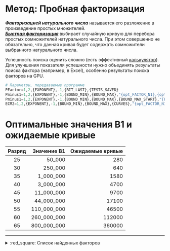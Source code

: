 [License]: //creativecommons.org/licenses/by-nc-sa/4.0/deed.ru

# Метод: Пробная факторизация

***Факторизацией натурального числа*** называется его разложение в произведение простых множителей.  
***[Быстрая факторизация]*** выбирает случайную кривую для перебора простых сомножителей натурального числа. 
При этом совершенно не обязательно, что данная кривая будет содержать сомножители выбранного натурального 
числа.  

Успешность поиска оценить сложно (есть эффективный [калькулятор]). Для улучшения показателя успешности 
нужно объединять результаты поиска фактора (например, в Excel), особенно результаты поиска факторов на GPU.
``` tf
# Параметры, передаваемые программе
PFactor=1,2,{EXPONENT},-1,{BIT_LAST},{TESTS_SAVED}
Pminus1=1,2,{EXPONENT},-1,{BOUND_MIN},{BOUND_MAX},"{opt_FACTOR_N1},{opt_FACTOR_N2}"
Pminus1=1,2,{EXPONENT},-1,{BOUND_MIN},{BOUND_MAX},{BOUND_MAX_START},"{FACTOR_N1},{FACTOR_N2}"
ECM2=1,2,{EXPONENT},-1,{BOUND_MIN},{BOUND_MAX},{CURVES},"{opt_FACTOR_N1},{opt_FACTOR_N2}"
```

[Быстрая факторизация]: //www.mersenne.org/report_top_500_p-1/
[калькулятор]: //github.com/alpertron/calculators


# Оптимальные значения B1 и ожидаемые кривые

|Разряд|Значение B1|Ожидаемые кривые
|:---:| ---:| ---:
|25|50_000|280
|30|250_000|640
|35|1_000_000|1580
|40|3_000_000|4700
|45|11_000_000|9700
|50|44_000_000|17100
|55|110_000_000|46500
|60|260_000_000|112000
|65|800_000_000|360000

---
<details>
<summary>:red_square: Список найденных факторов</summary><br />

|Имя процессора|Экспонента|Полученно (передано)|Простой множитель
|:--- | ---:|:---:| ---:
|CPU_i3-4160T|M<sub>10867</sub>|2019-08-20|[82832860164133033565264741146994303791687](//mersenne.org/M10867 "135,9 бит")
|CPU_i3-3240|M<sub>179807</sub>|2020-07-21|[8908820444602872157985947159](//mersenne.org/M179807 "92,8 бит")
|CPU_i3-4130T|M<sub>182473</sub>|2019-11-21|[6105157288266030601971636011773183](//mersenne.org/M182473 "112,2 бит")
|CPU_i3-4130T|M<sub>186601</sub>|2020-04-22|[6335814304984386400062255874736137](//mersenne.org/M186601 "112,3 бит")
|CPU_i3-3220T|M<sub>190297</sub>|2021-01-30|[149067583885988546673114547807](//mersenne.org/M190297 "96,9 бит")
|CPU_i3-4130T|M<sub>192319</sub>|2021-05-24|[131713870150710973144567447903007](//mersenne.org/M192319 "106,7 бит")
|CPU_i3-3240|M<sub>194687</sub>|2020-06-02|[350308324287853241164704038137783](//mersenne.org/M194687 "108,1 бит")
|CPU_i5-7400T|M<sub>204461</sub>|2020-06-16|[13887385625510659686126690641](//mersenne.org/M204461 "93,5 бит")
|CPU_i3-4130T|M<sub>205937</sub>|2021-02-07|[14527115491319733689217695942607839](//mersenne.org/M205937 "113,5 бит")
|CPU_i3-3240|M<sub>208367</sub>|2019-11-29|[355611993314329042162913497](//mersenne.org/M208367 "88,2 бит")
|CPU_i3-4130T|M<sub>210401</sub>|2021-08-08|[454556433155608737183713209](//mersenne.org/M210401 "88,6 бит")
|CPU_i3-3240|M<sub>211597</sub>|2021-09-04|[10080803665163780220858494239913](//mersenne.org/M211597 "103,0 бит")
|CPU_i5-7400T|M<sub>212557</sub>|2021-01-23|[4550117868689862015372775241](//mersenne.org/M212557 "91,9 бит")
|CPU_i3-3240|M<sub>215503</sub>|2020-11-06|[10492524329302829549846743327](//mersenne.org/M215503 "93,1 бит")
|CPU_i3-4130T|M<sub>219943</sub>|2020-10-18|[22221891142825827223088551](//mersenne.org/M219943 "84,2 бит")
|CPU_i5-7400T|M<sub>223061</sub>|2021-01-05|[782010403246230561225393068137](//mersenne.org/M223061 "99,3 бит")
|CPU_i3-3220T|M<sub>226691</sub>|2020-01-23|[2356137892153772530023725265049](//mersenne.org/M226691 "100,9 бит")
|CPU_i5-7400T|M<sub>236893</sub>|2020-01-23|[440619936996878195341147721](//mersenne.org/M236893 "88,5 бит")
|CPU_i5-7400T|M<sub>240017</sub>|2021-02-24|[207388950441821518487369719](//mersenne.org/M240017 "87,4 бит")
|CPU_i3-3240|M<sub>240341</sub>|2020-10-21|[14564194736309668622575271408824313](//mersenne.org/M240341 "113,5 бит")
|CPU_i3-3240|M<sub>242161</sub>|2021-05-05|[17130779324234840014001389399](//mersenne.org/M242161 "93,8 бит")
|CPU_i3-3240|M<sub>244381</sub>|2020-04-28|[544321867658790146018252177](//mersenne.org/M244381 "88,8 бит")
|CPU_i3-3220T|M<sub>247603</sub>|2021-06-16|[8450557429377403415538456969193](//mersenne.org/M247603 "102,7 бит")
|CPU_i3-4130T|M<sub>249211</sub>|2020-11-14|[4231311287188684023882673097](//mersenne.org/M249211 "91,8 бит")
|CPU_i5-7400T|M<sub>249541</sub>|2020-07-15|[6014806187755835444877004231](//mersenne.org/M249541 "92,3 бит")
|CPU_i3-4130T|M<sub>249859</sub>|2020-08-04|[1362194296519303309656910457](//mersenne.org/M249859 "90,1 бит")
|CPU_i5-7400T|M<sub>260647</sub>|2021-03-05|[1364561386792052106468955961](//mersenne.org/M260647 "90,1 бит")
|CPU_i3-3220T|M<sub>266029</sub>|2021-04-15|[6189179596034365984855091373289](//mersenne.org/M266029 "102,3 бит")
|CPU_i3-3240|M<sub>267601</sub>|2020-09-25|[5830195636655439372565947073](//mersenne.org/M267601 "92,2 бит")
|CPU_i3-3240|M<sub>272903</sub>|2020-07-05|[55270321578203648279734967](//mersenne.org/M272903 "85,5 бит")
|CPU_i3-3240|M<sub>276007</sub>|2020-09-26|[422673653296197834493769](//mersenne.org/M276007 "78,5 бит")
|CPU_i3-4130T|M<sub>282413</sub>|2020-12-10|[340956205582160672877209](//mersenne.org/M282413 "78,2 бит")
|CPU_i3-3240|M<sub>284857</sub>|2020-11-03|[6342830178287689341889442233](//mersenne.org/M284857 "92,4 бит")
|CPU_i3-4130T|M<sub>291689</sub>|2020-06-27|[641304973009750545740947502383](//mersenne.org/M291689 "99,0 бит")
|CPU_i3-4130T|M<sub>293453</sub>|2020-06-30|[183557027770532862517419511](//mersenne.org/M293453 "87,2 бит")
|CPU_i3-4160T|M<sub>1260877</sub>|2019-10-02|[295308856121652065144821431143](//mersenne.org/M1260877 "97,9 бит")
|CPU_i3-3220T|M<sub>1748471</sub>|2020-07-28|[9782225387480554906433](//mersenne.org/M1748471 "73,1 бит")
|CPU_i3-3240|M<sub>1748749</sub>|2020-06-04|[1101693662420199497948263](//mersenne.org/M1748749 "79,9 бит")
|CPU_i5-7400T|M<sub>1756919</sub>|2020-07-17|[420282713414566177132193](//mersenne.org/M1756919 "78,5 бит")
|CPU_i5-7400T|M<sub>1770551</sub>|2020-08-11|[1229067852017677956503](//mersenne.org/M1770551 "70,1 бит")
|CPU_i3-3240|M<sub>1775819</sub>|2020-06-22|[2183399348408396373881](//mersenne.org/M1775819 "70,9 бит")
|CPU_i5-7400T|M<sub>1779227</sub>|2020-09-02|[716802974144267311817](//mersenne.org/M1779227 "69,3 бит")
|CPU_i5-7400T|M<sub>1779529</sub>|2020-09-03|[361751716297473485026173503](//mersenne.org/M1779529 "88,2 бит")
|CPU_i5-7400T|M<sub>1779601</sub>|2020-06-19|[6654306946624358084057](//mersenne.org/M1779601 "72,5 бит")
|CPU_i3-3220T|M<sub>1780481</sub>|2020-07-17|[24311029838681384251303](//mersenne.org/M1780481 "74,4 бит")
|CPU_i3-3240|M<sub>1780787</sub>|2020-03-23|[2208575966115963611801297](//mersenne.org/M1780787 "80,9 бит")
|CPU_i5-7400T|M<sub>1781393</sub>|2020-09-11|[9245598697446358271306919599](//mersenne.org/M1781393 "92,9 бит")
|CPU_i3-4130T|M<sub>1790303</sub>|2020-10-08|[84091307379778469337607](//mersenne.org/M1790303 "76,2 бит")
|CPU_i5-7400T|M<sub>1790969</sub>|2020-07-31|[13195845564583138753367](//mersenne.org/M1790969 "73,5 бит")
|CPU_i3-3240|M<sub>1794277</sub>|2020-10-15|[13566397381259978586503](//mersenne.org/M1794277 "73,5 бит")
|CPU_i5-7400T|M<sub>1794343</sub>|2020-07-09|[3013403412890191833961](//mersenne.org/M1794343 "71,4 бит")
|CPU_i3-4130T|M<sub>1797503</sub>|2020-06-19|[1179098613782804828192609](//mersenne.org/M1797503 "80,0 бит")
|CPU_i3-4130T|M<sub>1803089</sub>|2020-06-06|[692432289569587180612463](//mersenne.org/M1803089 "79,2 бит")
|CPU_i5-7400T|M<sub>1806803</sub>|2020-08-12|[244326231917086486697](//mersenne.org/M1806803 "67,7 бит")
|CPU_i3-4130T|M<sub>1808207</sub>|2021-01-07|[1087489101201148609423](//mersenne.org/M1808207 "69,9 бит")
|CPU_i5-7400T|M<sub>1808497</sub>|2020-07-14|[9706123523375446467647](//mersenne.org/M1808497 "73,0 бит")
|CPU_i3-3220T|M<sub>1810199</sub>|2020-11-18|[157697807282564586898519](//mersenne.org/M1810199 "77,1 бит")
|CPU_i3-4130T|M<sub>1810609</sub>|2020-07-17|[26465926164226557922159](//mersenne.org/M1810609 "74,5 бит")
|CPU_i3-3220T|M<sub>1817581</sub>|2020-12-19|[1189085596205257849526737](//mersenne.org/M1817581 "80,0 бит")
|CPU_i3-3240|M<sub>1817707</sub>|2020-07-25|[54019915269001796699970361](//mersenne.org/M1817707 "85,5 бит")
|CPU_i3-3240|M<sub>1818727</sub>|2020-10-05|[1524678261054558180071](//mersenne.org/M1818727 "70,4 бит")
|CPU_i5-7400T|M<sub>1820279</sub>|2020-08-15|[18591257656105278391249](//mersenne.org/M1820279 "74,0 бит")
|CPU_i3-3220T|M<sub>1824707</sub>|2020-12-26|[43333587508361131449337](//mersenne.org/M1824707 "75,2 бит")
|CPU_i3-4130T|M<sub>1825039</sub>|2020-07-10|[1077556895940053786953](//mersenne.org/M1825039 "69,9 бит")
|CPU_i5-7400T|M<sub>1825891</sub>|2021-01-03|[25087933734732565649248321](//mersenne.org/M1825891 "84,4 бит")
|CPU_i3-3240|M<sub>1826129</sub>|2020-10-17|[240060603497813611049](//mersenne.org/M1826129 "67,7 бит")
|CPU_i3-4130T|M<sub>1826743</sub>|2021-01-08|[403333729168115180214383](//mersenne.org/M1826743 "78,4 бит")
|CPU_i5-7400T|M<sub>1830931</sub>|2020-08-11|[42677833477679098748999](//mersenne.org/M1830931 "75,2 бит")
|CPU_i3-4130T|M<sub>1831933</sub>|2021-02-20|[69011301633052264737401](//mersenne.org/M1831933 "75,9 бит")
|CPU_i3-3220T|M<sub>1832459</sub>|2020-11-24|[31562787143567258404248079](//mersenne.org/M1832459 "84,7 бит")
|CPU_i3-4130T|M<sub>1837903</sub>|2020-07-21|[13281786178167483175609](//mersenne.org/M1837903 "73,5 бит")
|CPU_i3-3220T|M<sub>1838423</sub>|2020-11-24|[230213760093827396759](//mersenne.org/M1838423 "67,6 бит")
|CPU_i3-4130T|M<sub>1839601</sub>|2021-02-23|[2923009946171327873633](//mersenne.org/M1839601 "71,3 бит")
|CPU_i3-4130T|M<sub>1840393</sub>|2020-07-24|[202934639674844633911](//mersenne.org/M1840393 "67,5 бит")
|CPU_i3-4130T|M<sub>1842941</sub>|2021-03-01|[8041440301620043380511](//mersenne.org/M1842941 "72,8 бит")
|CPU_i3-3220T|M<sub>1843183</sub>|2020-12-01|[835922814028155447994489](//mersenne.org/M1843183 "79,5 бит")
|CPU_i3-3240|M<sub>1843487</sub>|2020-10-05|[42539782418183734268911](//mersenne.org/M1843487 "75,2 бит")
|CPU_i3-3240|M<sub>1844099</sub>|2020-10-06|[27895907770515882935017](//mersenne.org/M1844099 "74,6 бит")
|CPU_i3-3220T|M<sub>1844153</sub>|2020-07-28|[208696059530445027887](//mersenne.org/M1844153 "67,5 бит")
|CPU_i3-3220T|M<sub>1844939</sub>|2020-07-29|[238448870647471358713](//mersenne.org/M1844939 "67,7 бит")
|CPU_i3-4130T|M<sub>1845913</sub>|2020-06-06|[274125696466187185511](//mersenne.org/M1845913 "67,9 бит")
|CPU_i3-3240|M<sub>1846769</sub>|2021-04-13|[1667481571603698949103](//mersenne.org/M1846769 "70,5 бит")
|CPU_i3-3240|M<sub>1848923</sub>|2020-07-08|[5959243418438687591474153](//mersenne.org/M1848923 "82,3 бит")
|CPU_i3-3220T|M<sub>1849843</sub>|2021-03-28|[673906381801109443654877201](//mersenne.org/M1849843 "89,1 бит")
|CPU_i5-7400T|M<sub>1851407</sub>|2021-02-08|[590019308792284662503](//mersenne.org/M1851407 "69,0 бит")
|CPU_i3-3240|M<sub>1851991</sub>|2021-05-25|[13151078006579160102223](//mersenne.org/M1851991 "73,5 бит")
|CPU_i3-3240|M<sub>1853479</sub>|2020-09-08|[156003539033246584721](//mersenne.org/M1853479 "67,1 бит")
|CPU_i3-4130T|M<sub>1853807</sub>|2020-11-20|[529911299168011084854799](//mersenne.org/M1853807 "78,8 бит")
|CPU_i3-3220T|M<sub>1855849</sub>|2020-07-20|[14445906697760712519833](//mersenne.org/M1855849 "73,6 бит")
|CPU_i5-7400T|M<sub>1857671</sub>|2020-06-25|[3921223347135641910510401](//mersenne.org/M1857671 "81,7 бит")
|CPU_i3-3220T|M<sub>1858583</sub>|2021-02-11|[10171611024230424658961](//mersenne.org/M1858583 "73,1 бит")
|CPU_i3-4130T|M<sub>1859269</sub>|2021-06-17|[7294110398601170663801](//mersenne.org/M1859269 "72,6 бит")
|CPU_i3-3240|M<sub>1862383</sub>|2020-12-31|[838841300506144613897](//mersenne.org/M1862383 "69,5 бит")
|CPU_i3-4130T|M<sub>1862941</sub>|2020-07-28|[21180396504202844818806060961](//mersenne.org/M1862941 "94,1 бит")
|CPU_i3-4130T|M<sub>1863451</sub>|2020-12-04|[1558453941039570915497](//mersenne.org/M1863451 "70,4 бит")
|CPU_i5-7400T|M<sub>1863583</sub>|2021-01-22|[168098659632645100049](//mersenne.org/M1863583 "67,2 бит")
|CPU_i3-4130T|M<sub>1863971</sub>|2020-07-31|[193869571336390226087](//mersenne.org/M1863971 "67,4 бит")
|CPU_i3-4130T|M<sub>1864553</sub>|2021-07-08|[119013820349772043904647](//mersenne.org/M1864553 "76,7 бит")
|CPU_i3-3220T|M<sub>1865881</sub>|2020-12-13|[3084260537114498471833](//mersenne.org/M1865881 "71,4 бит")
|CPU_i3-4130T|M<sub>1865917</sub>|2021-07-15|[8547980197217810254721](//mersenne.org/M1865917 "72,9 бит")
|CPU_i3-3220T|M<sub>1867601</sub>|2021-03-23|[80000233390682861297647](//mersenne.org/M1867601 "76,1 бит")
|CPU_i5-7400T|M<sub>1867753</sub>|2020-08-11|[123226401138996168889](//mersenne.org/M1867753 "66,7 бит")
|CPU_i3-3240|M<sub>1867883</sub>|2021-03-23|[31925706746610570580439](//mersenne.org/M1867883 "74,8 бит")
|CPU_i3-3240|M<sub>1869617</sub>|2020-11-24|[31290230502255006055463](//mersenne.org/M1869617 "74,7 бит")
|CPU_i3-3220T|M<sub>1874177</sub>|2021-03-02|[4705775280871272212417](//mersenne.org/M1874177 "72,0 бит")
|CPU_i3-3240|M<sub>1874627</sub>|2020-10-05|[583200974498885420814911](//mersenne.org/M1874627 "78,9 бит")
|CPU_i3-4130T|M<sub>1877801</sub>|2021-07-14|[1677163092549859583281](//mersenne.org/M1877801 "70,5 бит")
|CPU_i3-4130T|M<sub>1877933</sub>|2020-12-10|[37279021748511254068057](//mersenne.org/M1877933 "75,0 бит")
|CPU_i3-3220T|M<sub>1878769</sub>|2021-09-24|[205599534872589364260191](//mersenne.org/M1878769 "77,4 бит")
|CPU_i3-3240|M<sub>1879511</sub>|2021-09-24|[139975327321873242276439](//mersenne.org/M1879511 "76,9 бит")
|CPU_i3-3220T|M<sub>1879663</sub>|2021-09-24|[94802667696168033868471](//mersenne.org/M1879663 "76,3 бит")
|CPU_i3-3240|M<sub>1879789</sub>|2020-10-01|[2975424515145393439928753](//mersenne.org/M1879789 "81,3 бит")
|CPU_i3-3220T|M<sub>1879781</sub>|2021-07-12|[9859346041877930980831](//mersenne.org/M1879781 "73,1 бит")
|CPU_i3-3240|M<sub>1880551</sub>|2020-12-27|[10084143634263882660016367](//mersenne.org/M1880551 "83,1 бит")
|CPU_i3-3240|M<sub>1881079</sub>|2020-08-13|[936518605029984752863](//mersenne.org/M1881079 "69,7 бит")
|CPU_i3-3240|M<sub>1882421</sub>|2021-04-03|[199215476607625391279](//mersenne.org/M1882421 "67,4 бит")
|CPU_i3-3240|M<sub>1882861</sub>|2020-08-17|[666990098678118344881](//mersenne.org/M1882861 "69,2 бит")
|CPU_i3-3220T|M<sub>1884577</sub>|2020-09-07|[162443525152210399185503](//mersenne.org/M1884577 "77,1 бит")
|CPU_i3-4130T|M<sub>1895083</sub>|2021-07-19|[266374919753692755407](//mersenne.org/M1895083 "67,9 бит")
|CPU_i3-4130T|M<sub>1895357</sub>|2020-07-30|[53032653694369279890991](//mersenne.org/M1895357 "75,5 бит")
|CPU_i5-7400T|M<sub>1896173</sub>|2020-08-02|[2274855984586358419471](//mersenne.org/M1896173 "70,9 бит")
|CPU_i3-3220T|M<sub>1896823</sub>|2021-07-14|[89846930199064704056081](//mersenne.org/M1896823 "76,2 бит")
|CPU_i3-4130T|M<sub>1897121</sub>|2020-09-07|[1319745417837217487807](//mersenne.org/M1897121 "70,2 бит")
|CPU_i5-7400T|M<sub>1900369</sub>|2020-08-14|[826858248426205165991](//mersenne.org/M1900369 "69,5 бит")
|CPU_i3-4130T|M<sub>1900571</sub>|2021-01-03|[148592047567029613241](//mersenne.org/M1900571 "67,0 бит")
|CPU_i3-3240|M<sub>1901131</sub>|2021-07-15|[354392909172288135393089](//mersenne.org/M1901131 "78,2 бит")
|CPU_i5-7400T|M<sub>1902119</sub>|2020-09-01|[746463283174230565247](//mersenne.org/M1902119 "69,3 бит")
|CPU_i3-4130T|M<sub>1902643</sub>|2020-09-04|[89338778275924979908123153](//mersenne.org/M1902643 "86,2 бит")
|CPU_i5-7400T|M<sub>1903081</sub>|2020-09-05|[210011019266895338599](//mersenne.org/M1903081 "67,5 бит")
|CPU_i3-3220T|M<sub>1903289</sub>|2020-11-18|[28673912581062008978521](//mersenne.org/M1903289 "74,6 бит")
|CPU_i3-3240|M<sub>1903441</sub>|2021-04-05|[13391880806361593587577](//mersenne.org/M1903441 "73,5 бит")
|CPU_i3-3240|M<sub>1907377</sub>|2021-02-21|[3528801890297695805383](//mersenne.org/M1907377 "71,6 бит")
|CPU_i3-4130T|M<sub>1907573</sub>|2020-10-26|[1682004340905866599103](//mersenne.org/M1907573 "70,5 бит")
|CPU_i3-4130T|M<sub>1909487</sub>|2021-02-25|[7490680989515349191519](//mersenne.org/M1909487 "72,7 бит")
|CPU_i3-3240|M<sub>1910339</sub>|2020-09-30|[2579924799738882287711713](//mersenne.org/M1910339 "81,1 бит")
|CPU_i3-3240|M<sub>1910611</sub>|2021-08-21|[13697920322276407317521](//mersenne.org/M1910611 "73,5 бит")
|CPU_i3-3220T|M<sub>1911937</sub>|2020-12-01|[40023912798733559344013142311](//mersenne.org/M1911937 "95,0 бит")
|CPU_i3-4130T|M<sub>1912133</sub>|2021-03-02|[5883960840663737153249](//mersenne.org/M1912133 "72,3 бит")
|CPU_i3-3220T|M<sub>1912387</sub>|2020-12-01|[1655870639326574489209](//mersenne.org/M1912387 "70,5 бит")
|CPU_i3-3240|M<sub>1924799</sub>|2021-03-26|[306660015633133222927](//mersenne.org/M1924799 "68,1 бит")
|CPU_i3-4130T|M<sub>1926493</sub>|2021-08-15|[8584851855393588671719](//mersenne.org/M1926493 "72,9 бит")
|CPU_i3-4130T|M<sub>1931357</sub>|2021-09-02|[298801323954294499199](//mersenne.org/M1931357 "68,0 бит")
|CPU_i3-3240|M<sub>1933549</sub>|2021-05-24|[16180287982948896683729](//mersenne.org/M1933549 "73,8 бит")
|CPU_i3-3240|M<sub>1934683</sub>|2021-08-30|[70980995579816493592062317519](//mersenne.org/M1934683 "95,8 бит")
|CPU_i3-3220T|M<sub>1935293</sub>|2020-11-17|[230380558690383191087](//mersenne.org/M1935293 "67,6 бит")
|CPU_i3-3240|M<sub>1936219</sub>|2021-07-30|[111211991096262100156391](//mersenne.org/M1936219 "76,6 бит")
|CPU_i3-3240|M<sub>1936757</sub>|2021-02-15|[381273300291315930049](//mersenne.org/M1936757 "68,4 бит")
|CPU_i3-3220T|M<sub>1937233</sub>|2021-02-16|[1990366118246025635516119](//mersenne.org/M1937233 "80,7 бит")
|CPU_i3-4130T|M<sub>1941601</sub>|2021-02-02|[198833506342172570961881](//mersenne.org/M1941601 "77,4 бит")
|CPU_i3-3240|M<sub>1943023</sub>|2021-02-05|[1407684512005209168487](//mersenne.org/M1943023 "70,3 бит")
|CPU_i3-3240|M<sub>1943077</sub>|2021-09-25|[92861639638713121108159](//mersenne.org/M1943077 "76,3 бит")
|CPU_i3-3240|M<sub>1943077</sub>|2021-08-21|[2286276688950069281519914136719](//mersenne.org/M1943077 "100,9 бит")
|CPU_i3-4130T|M<sub>1943413</sub>|2021-02-06|[90649073237337737335351](//mersenne.org/M1943413 "76,3 бит")
|CPU_i3-3220T|M<sub>1945319</sub>|2021-01-02|[2257709807135454081439](//mersenne.org/M1945319 "70,9 бит")
|CPU_i3-3240|M<sub>1947193</sub>|2021-05-25|[1439743893830594916511](//mersenne.org/M1947193 "70,3 бит")
|CPU_i3-3220T|M<sub>1948699</sub>|2021-02-14|[295558393208271600569](//mersenne.org/M1948699 "68,0 бит")
|CPU_i3-3240|M<sub>1948981</sub>|2020-11-28|[3320224119463224463874513431](//mersenne.org/M1948981 "91,4 бит")
|CPU_i3-3220T|M<sub>1951597</sub>|2021-01-26|[292232734113717391447](//mersenne.org/M1951597 "68,0 бит")
|CPU_i3-3220T|M<sub>1951843</sub>|2021-07-26|[1672163346090292572125183](//mersenne.org/M1951843 "80,5 бит")
|CPU_i3-3220T|M<sub>1953503</sub>|2021-05-17|[27711645160661429135599927](//mersenne.org/M1953503 "84,5 бит")
|CPU_i3-4130T|M<sub>1953761</sub>|2021-06-13|[322840048681894242689](//mersenne.org/M1953761 "68,1 бит")
|CPU_i5-7400T|M<sub>1955047</sub>|2021-02-25|[180220905072805403447](//mersenne.org/M1955047 "67,3 бит")
|CPU_i3-4130T|M<sub>1955827</sub>|2021-02-26|[15893792804910960362441](//mersenne.org/M1955827 "73,8 бит")
|CPU_i3-3240|M<sub>1959197</sub>|2021-01-20|[5070924667212676471201](//mersenne.org/M1959197 "72,1 бит")
|CPU_i3-3220T|M<sub>1961033</sub>|2021-07-10|[126129396106895314217999684873](//mersenne.org/M1961033 "96,7 бит")
|CPU_i3-4130T|M<sub>1962403</sub>|2021-05-31|[11183188205523645595841](//mersenne.org/M1962403 "73,2 бит")
|CPU_i3-3220T|M<sub>1962403</sub>|2021-03-19|[554239466175260665439](//mersenne.org/M1962403 "68,9 бит")
|CPU_i3-4130T|M<sub>1962523</sub>|2020-12-16|[9018703151544197440664379689](//mersenne.org/M1962523 "92,9 бит")
|CPU_i3-3240|M<sub>1963639</sub>|2021-07-18|[11292699967116905665057](//mersenne.org/M1963639 "73,3 бит")
|CPU_i5-7400T|M<sub>1963751</sub>|2020-12-24|[237319355176663745521](//mersenne.org/M1963751 "67,7 бит")
|CPU_i3-3240|M<sub>1964317</sub>|2021-03-25|[1674782867894802494058199](//mersenne.org/M1964317 "80,5 бит")
|CPU_i3-3220T|M<sub>1965517</sub>|2021-04-01|[29013375934901378437121](//mersenne.org/M1965517 "74,6 бит")
|CPU_i3-4130T|M<sub>1970519</sub>|2021-08-12|[3666492405980193118471](//mersenne.org/M1970519 "71,6 бит")
|CPU_i3-3220T|M<sub>1970923</sub>|2021-05-08|[311425808595593043673](//mersenne.org/M1970923 "68,1 бит")
|CPU_i3-3220T|M<sub>1972007</sub>|2021-05-12|[297641444966757775589745001](//mersenne.org/M1972007 "87,9 бит")
|CPU_i3-3240|M<sub>1972037</sub>|2021-05-12|[13646159325495818650150327](//mersenne.org/M1972037 "83,5 бит")
|CPU_i3-3240|M<sub>1974403</sub>|2021-08-19|[320415333675150992689](//mersenne.org/M1974403 "68,1 бит")
|CPU_i3-3220T|M<sub>1980233</sub>|2021-02-11|[164915405820399231719183089](//mersenne.org/M1980233 "87,1 бит")
|CPU_i3-3240|M<sub>1980469</sub>|2021-02-11|[172468906391202586769](//mersenne.org/M1980469 "67,2 бит")
|CPU_i3-4130T|M<sub>1983409</sub>|2021-06-05|[5386954462988245497866883361](//mersenne.org/M1983409 "92,1 бит")
|CPU_i3-3240|M<sub>1984163</sub>|2021-06-08|[188097373976524637033](//mersenne.org/M1984163 "67,4 бит")
|CPU_i3-4130T|M<sub>1988999</sub>|2021-06-22|[443546540555472438143](//mersenne.org/M1988999 "68,6 бит")
|CPU_i3-4130T|M<sub>1990433</sub>|2021-03-02|[5077226743159385410703](//mersenne.org/M1990433 "72,1 бит")
|CPU_i3-4130T|M<sub>1991623</sub>|2021-07-01|[58666510057354719448001](//mersenne.org/M1991623 "75,6 бит")
|CPU_i3-3240|M<sub>1992251</sub>|2021-04-13|[304201680782632484297](//mersenne.org/M1992251 "68,0 бит")
|CPU_i3-3240|M<sub>1993477</sub>|2021-03-11|[187999998821759289199](//mersenne.org/M1993477 "67,3 бит")
|CPU_i3-4130T|M<sub>1995061</sub>|2021-07-10|[1788857082783350971543](//mersenne.org/M1995061 "70,6 бит")
|CPU_i3-3240|M<sub>1995649</sub>|2021-03-19|[1474722977837833709423](//mersenne.org/M1995649 "70,3 бит")
|CPU_i3-3220T|M<sub>1995827</sub>|2021-07-12|[12415040196516784209511](//mersenne.org/M1995827 "73,4 бит")
|CPU_i3-3220T|M<sub>1996223</sub>|2021-03-21|[86848740879877486178089](//mersenne.org/M1996223 "76,2 бит")
|CPU_i3-4130T|M<sub>1999441</sub>|2021-10-01|[6678404886918369814873](//mersenne.org/M1999441 "72,5 бит")
|CPU_i3-3240|M<sub>2003051</sub>|2021-07-21|[9877266555480319615683349553](//mersenne.org/M2003051 "93,0 бит")
|CPU_i3-3240|M<sub>2005261</sub>|2021-07-25|[5532630007048517957561](//mersenne.org/M2005261 "72,2 бит")
|CPU_i3-3240|M<sub>2005903</sub>|2021-04-14|[246308078925803233247](//mersenne.org/M2005903 "67,7 бит")
|CPU_i3-3220T|M<sub>2005981</sub>|2021-04-14|[847330863621308514961](//mersenne.org/M2005981 "69,5 бит")
|CPU_i3-3220T|M<sub>2007053</sub>|2021-04-16|[15544359643183611240799](//mersenne.org/M2007053 "73,7 бит")
|CPU_i3-3220T|M<sub>2008709</sub>|2021-04-19|[86328799161424612032329](//mersenne.org/M2008709 "76,2 бит")
|CPU_i3-3220T|M<sub>2009083</sub>|2021-04-20|[177751935003778487089](//mersenne.org/M2009083 "67,3 бит")
|CPU_i3-4130T|M<sub>2009831</sub>|2021-08-02|[63870908718034808920703](//mersenne.org/M2009831 "75,8 бит")
|CPU_i3-3240|M<sub>2014651</sub>|2021-04-28|[1442597434572335418943](//mersenne.org/M2014651 "70,3 бит")
|CPU_i3-3220T|M<sub>2014723</sub>|2021-08-10|[1325106348262993638137](//mersenne.org/M2014723 "70,2 бит")
|CPU_i3-3220T|M<sub>2016017</sub>|2021-08-11|[3416223455866338824431](//mersenne.org/M2016017 "71,5 бит")
|CPU_i3-3220T|M<sub>2018507</sub>|2021-05-12|[382873404440934094873](//mersenne.org/M2018507 "68,4 бит")
|CPU_i3-3240|M<sub>2018957</sub>|2021-05-13|[564527852112030719551](//mersenne.org/M2018957 "68,9 бит")
|CPU_i3-4130T|M<sub>2019337</sub>|2021-05-15|[208848023751201165970801](//mersenne.org/M2019337 "77,5 бит")
|CPU_i3-3240|M<sub>2021959</sub>|2019-06-03|[4008768821597125602103](//mersenne.org/M2021959 "71,8 бит")
|CPU_i3-3240|M<sub>2022019</sub>|2021-05-19|[15774954261688001941279](//mersenne.org/M2022019 "73,7 бит")
|CPU_i3-3240|M<sub>2023001</sub>|2021-05-21|[104983358266005189570527](//mersenne.org/M2023001 "76,5 бит")
|CPU_i3-3240|M<sub>2028461</sub>|2021-05-31|[245841027823457864849](//mersenne.org/M2028461 "67,7 бит")
|CPU_i3-3220T|M<sub>2030459</sub>|2019-06-17|[794943222563827617391289](//mersenne.org/M2030459 "79,4 бит")
|CPU_i3-3240|M<sub>2031217</sub>|2021-06-08|[1455120993978526048073](//mersenne.org/M2031217 "70,3 бит")
|CPU_i3-3220T|M<sub>2032207</sub>|2021-09-10|[81408963646278552949821383](//mersenne.org/M2032207 "86,1 бит")
|CPU_i3-3220T|M<sub>2036791</sub>|2019-06-21|[7652950381722058088461711](//mersenne.org/M2036791 "82,7 бит")
|CPU_i3-4130T|M<sub>2038493</sub>|2021-09-21|[197686326740309778401](//mersenne.org/M2038493 "67,4 бит")
|CPU_i3-3220T|M<sub>2047741</sub>|2021-07-17|[2455203845008431104647](//mersenne.org/M2047741 "71,1 бит")
|CPU_i3-4130T|M<sub>2049961</sub>|2021-07-21|[39079785357541386950399](//mersenne.org/M2049961 "75,0 бит")
|CPU_i3-3240|M<sub>2050973</sub>|2021-07-21|[534321549591003744089911](//mersenne.org/M2050973 "78,8 бит")
|CPU_i3-3240|M<sub>2051087</sub>|2021-07-21|[2330014501666218296513](//mersenne.org/M2051087 "71,0 бит")
|CPU_i3-4130T|M<sub>2055953</sub>|2021-07-29|[823492768653518874276595529](//mersenne.org/M2055953 "89,4 бит")
|CPU_i3-3240|M<sub>2056081</sub>|2021-07-29|[615454183779004270111903](//mersenne.org/M2056081 "79,0 бит")
|CPU_i3-4130T|M<sub>2057009</sub>|2021-08-01|[4919655972324858632641](//mersenne.org/M2057009 "72,1 бит")
|CPU_i3-4130T|M<sub>2058041</sub>|2021-08-03|[2582086158575096656753](//mersenne.org/M2058041 "71,1 бит")
|CPU_i3-4130T|M<sub>2063429</sub>|2021-08-10|[158308448252066044711](//mersenne.org/M2063429 "67,1 бит")
|CPU_i3-4130T|M<sub>2075947</sub>|2021-08-31|[566993486456969618466127](//mersenne.org/M2075947 "78,9 бит")
|CPU_i3-4130T|M<sub>2078357</sub>|2021-09-05|[320064874863244137967](//mersenne.org/M2078357 "68,1 бит")
|CPU_i3-3220T|M<sub>2079839</sub>|2021-09-09|[840063986858105691889](//mersenne.org/M2079839 "69,5 бит")
|CPU_Q9550|M<sub>2116981</sub>|2019-09-22|[572484829865708828177](//mersenne.org/M2116981 "69,0 бит")
|CPU_Q9550|M<sub>3138929</sub>|2018-08-11|[107211969869890084919](//mersenne.org/M3138929 "66,5 бит")
|CPU_i3-2100|M<sub>3141899</sub>|2018-08-09|[373743152728575829153](//mersenne.org/M3141899 "68,3 бит")
|CPU_i3-3240|M<sub>3143131</sub>|2018-08-08|[2357210652918846097342337](//mersenne.org/M3143131 "81,0 бит")
|CPU_i3-2100|M<sub>3143863</sub>|2018-08-09|[167784518460196503457](//mersenne.org/M3143863 "67,2 бит")
|CPU_i3-3220T|M<sub>3163297</sub>|2018-08-15|[59381422719343961377](//mersenne.org/M3163297 "65,7 бит")
|CPU_i3-3220T|M<sub>3170341</sub>|2018-08-17|[66343441088847521057](//mersenne.org/M3170341 "65,8 бит")
|CPU_i3-3220T|M<sub>3174799</sub>|2018-08-20|[9939232691627307408799](//mersenne.org/M3174799 "73,1 бит")
|CPU_Q9550|M<sub>4069451</sub>|2018-12-02|[63697313339884339111889](//mersenne.org/M4069451 "75,8 бит")
|CPU_i3-4130T|M<sub>4797007</sub>|2019-05-29|[82367144026147024187279](//mersenne.org/M4797007 "76,1 бит")
|CPU_i3-3240|M<sub>4810087</sub>|2019-06-06|[257512929938575068007](//mersenne.org/M4810087 "67,8 бит")
|CPU_i3-3240|M<sub>4853111</sub>|2019-07-03|[433007031486903274721](//mersenne.org/M4853111 "68,6 бит")
|CPU_i3-3220T|M<sub>4856869</sub>|2019-07-04|[391130128323531132863](//mersenne.org/M4856869 "68,4 бит")
|CPU_i3-4130T|M<sub>4866973</sub>|2019-07-11|[14300023341616159671919](//mersenne.org/M4866973 "73,6 бит")
|CPU_i3-3220T|M<sub>4895963</sub>|2019-07-29|[26861047308312414340151](//mersenne.org/M4895963 "74,5 бит")
|CPU_i3-3240|M<sub>4904233</sub>|2019-07-31|[5290742691643592334017](//mersenne.org/M4904233 "72,2 бит")
|CPU_i3-3240|M<sub>4907897</sub>|2019-08-05|[816392678606852965759](//mersenne.org/M4907897 "69,5 бит")
|CPU_i3-3240|M<sub>4936483</sub>|2019-08-19|[2586547856306117891777](//mersenne.org/M4936483 "71,1 бит")
|CPU_i3-3240|M<sub>4995581</sub>|2019-09-05|[111182595756092431849](//mersenne.org/M4995581 "66,6 бит")
|CPU_i3-3240|M<sub>5002051</sub>|2019-09-10|[10999522759239599303801](//mersenne.org/M5002051 "73,2 бит")
|CPU_i3-3240|M<sub>5038567</sub>|2019-10-01|[113356876953593118481](//mersenne.org/M5038567 "66,6 бит")
|CPU_i3-3240|M<sub>5052997</sub>|2019-10-14|[908897835414584735113](//mersenne.org/M5052997 "69,6 бит")
|CPU_i3-3220T|M<sub>5061607</sub>|2019-10-17|[432597931893584920153](//mersenne.org/M5061607 "68,6 бит")
|CPU_i3-3220T|M<sub>5113231</sub>|2019-11-13|[790870688787346598209](//mersenne.org/M5113231 "69,4 бит")
|CPU_Q9550|M<sub>5480771</sub>|2018-11-23|[80746668065096727660271](//mersenne.org/M5480771 "76,1 бит")
|CPU_Q9550|M<sub>5522833</sub>|2019-01-06|[808157921169638991937](//mersenne.org/M5522833 "69,5 бит")
|CPU_i3-2100|M<sub>8043571</sub>|2018-12-26|[821812819808670318737](//mersenne.org/M8043571 "69,5 бит")
|CPU_i3-4130T|M<sub>10617353</sub>|2019-05-15|[2904983371693446237713](//mersenne.org/M10617353 "71,3 бит")
|CPU_Q9550|M<sub>88877077</sub>|2018-08-12|[19342288472221439785164889](//mersenne.org/M88877077 "84,0 бит")
|CPU_i3-4130T|M<sub>89058313</sub>|2018-10-15|[9593157300739463390581711](//mersenne.org/M89058313 "83,0 бит")
|CPU_i3-2100|M<sub>89244733</sub>|2018-10-22|[2126812516829324939579863](//mersenne.org/M89244733 "80,8 бит")
|CPU_i3-3240|M<sub>89253821</sub>|2018-10-24|[1153601755561047795662969879](//mersenne.org/M89253821 "89,9 бит")
|CPU_i3-4130T|M<sub>89636213</sub>|2018-11-22|[8010143127851159301914195570441](//mersenne.org/M89636213 "102,7 бит")
|CPU_i3-3240|M<sub>90861427</sub>|2019-03-18|[3643113237030803382766512409](//mersenne.org/M90861427 "91,6 бит")
|CPU_i3-3220T|M<sub>92313047</sub>|2019-08-08|[960974307134558815880176777](//mersenne.org/M92313047 "89,6 бит")

</details>

# 
